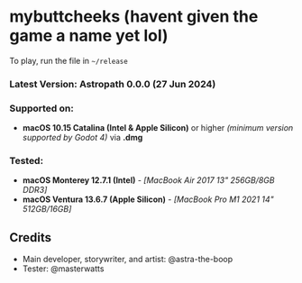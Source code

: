 # mybuttcheeks (havent given the game a name yet lol)

To play, run the file in `~/release`

### Latest Version: **Astropath 0.0.0** (27 Jun 2024)

### Supported on: 
- **macOS 10.15 Catalina (Intel & Apple Silicon)** or higher *(minimum version supported by Godot 4)* via **.dmg**

### Tested: 
- **macOS Monterey 12.7.1 (Intel)** - *[MacBook Air 2017 13" 256GB/8GB DDR3]*
- **macOS Ventura 13.6.7 (Apple Silicon)** - *[MacBook Pro M1 2021 14" 512GB/16GB]*



## Credits
- Main developer, storywriter, and artist: @astra-the-boop
- Tester: @masterwatts
